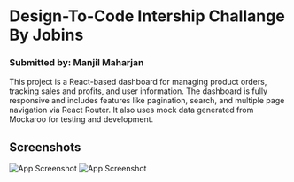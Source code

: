 
# Design-To-Code Intership Challange By Jobins
### Submitted by: Manjil Maharjan

This project is a React-based dashboard for managing product orders, tracking sales and profits, and user information. The dashboard is fully responsive and includes features like pagination, search, and multiple page navigation via React Router. It also uses mock data generated from Mockaroo for testing and development.

## Screenshots

![App Screenshot](../frontend/public/readmeimages/Dashboard1.png)
![App Screenshot](../frontend/public/readmeimages/Dashboard1.png)